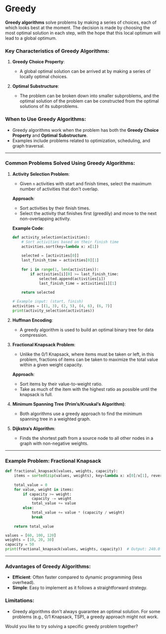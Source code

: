 # Greedy

**Greedy algorithms** solve problems by making a series of choices, each of which looks best at the moment. The decision is made by choosing the most optimal solution in each step, with the hope that this local optimum will lead to a global optimum.

### Key Characteristics of Greedy Algorithms:
1. **Greedy Choice Property**:
   - A global optimal solution can be arrived at by making a series of locally optimal choices.

2. **Optimal Substructure**:
   - The problem can be broken down into smaller subproblems, and the optimal solution of the problem can be constructed from the optimal solutions of its subproblems.

### When to Use Greedy Algorithms:
- Greedy algorithms work when the problem has both the **Greedy Choice Property** and **Optimal Substructure**.
- Examples include problems related to optimization, scheduling, and graph traversal.

---

### Common Problems Solved Using Greedy Algorithms:

1. **Activity Selection Problem**:
   - Given `n` activities with start and finish times, select the maximum number of activities that don't overlap.

   **Approach**:
   - Sort activities by their finish times.
   - Select the activity that finishes first (greedily) and move to the next non-overlapping activity.
   
   **Example Code**:
   ```python
   def activity_selection(activities):
       # Sort activities based on their finish time
       activities.sort(key=lambda x: x[1])
       
       selected = [activities[0]]
       last_finish_time = activities[0][1]
       
       for i in range(1, len(activities)):
           if activities[i][0] >= last_finish_time:
               selected.append(activities[i])
               last_finish_time = activities[i][1]
       
       return selected

   # Example input: (start, finish)
   activities = [(1, 3), (2, 5), (4, 6), (6, 7)]
   print(activity_selection(activities))
   ```

2. **Huffman Encoding**:
   - A greedy algorithm is used to build an optimal binary tree for data compression.

3. **Fractional Knapsack Problem**:
   - Unlike the 0/1 Knapsack, where items must be taken or left, in this problem, fractions of items can be taken to maximize the total value within a given weight capacity.

   **Approach**:
   - Sort items by their value-to-weight ratio.
   - Take as much of the item with the highest ratio as possible until the knapsack is full.

4. **Minimum Spanning Tree (Prim’s/Kruskal’s Algorithm)**:
   - Both algorithms use a greedy approach to find the minimum spanning tree in a weighted graph.

5. **Dijkstra’s Algorithm**:
   - Finds the shortest path from a source node to all other nodes in a graph with non-negative weights.

---

### Example Problem: Fractional Knapsack
```python
def fractional_knapsack(values, weights, capacity):
    items = sorted(zip(values, weights), key=lambda x: x[0]/x[1], reverse=True)
    
    total_value = 0
    for value, weight in items:
        if capacity >= weight:
            capacity -= weight
            total_value += value
        else:
            total_value += value * (capacity / weight)
            break
    
    return total_value

values = [60, 100, 120]
weights = [10, 20, 30]
capacity = 50
print(fractional_knapsack(values, weights, capacity))  # Output: 240.0
```

---

### Advantages of Greedy Algorithms:
- **Efficient**: Often faster compared to dynamic programming (less overhead).
- **Simple**: Easy to implement as it follows a straightforward strategy.

### Limitations:
- Greedy algorithms don't always guarantee an optimal solution. For some problems (e.g., 0/1 Knapsack, TSP), a greedy approach might not work.

Would you like to try solving a specific greedy problem together?
